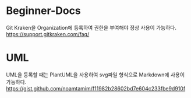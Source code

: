 # Beginner-Docs

Git Kraken을 Organization에 등록하여 권한을 부여해야 정상 사용이 가능하다.
https://support.gitkraken.com/faq/


# UML
UML을 등록할 때는 PlantUML을 사용하여 svg파일 형식으로 Markdown에 사용이 가능하다.
https://gist.github.com/noamtamim/f11982b28602bd7e604c233fbe9d910f
